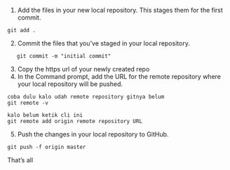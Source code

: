 1. Add the files in your new local repository. This stages them for the first commit.
```
git add .
```
2. Commit the files that you’ve staged in your local repository.
```
   git commit -m "initial commit"
```
3. Copy the https url of your newly created repo
4. In the Command prompt, add the URL for the remote repository where your local repository will be pushed.
```
coba dulu kalo udah remote repository gitnya belum
git remote -v
```
```
kalo belum ketik cli ini
git remote add origin remote repository URL
```
5. Push the changes in your local repository to GitHub.
```
git push -f origin master
```

That’s all